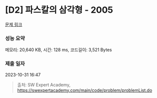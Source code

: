 # [D2] 파스칼의 삼각형 - 2005 

[문제 링크](https://swexpertacademy.com/main/code/problem/problemDetail.do?contestProbId=AV5P0-h6Ak4DFAUq) 

### 성능 요약

메모리: 20,640 KB, 시간: 128 ms, 코드길이: 3,521 Bytes

### 제출 일자

2023-10-31 16:47



> 출처: SW Expert Academy, https://swexpertacademy.com/main/code/problem/problemList.do